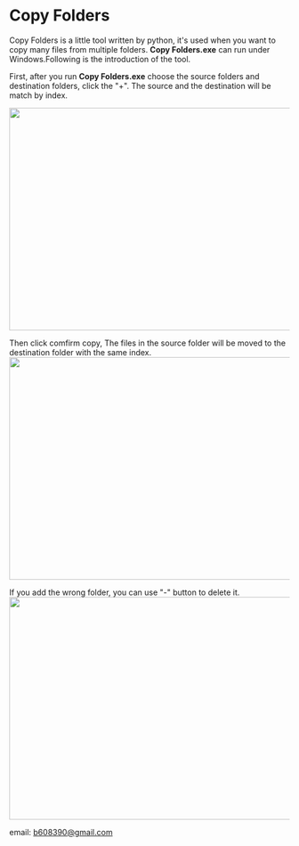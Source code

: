 # Copy Folders
Copy Folders is a little tool written by python, it's used when you want to copy many files from multiple folders.
**Copy Folders.exe** can run under Windows.Following is the introduction of the tool.

First, after you run **Copy Folders.exe** choose the source folders and destination folders, click the "+".
The source and the destination will be match by index.

<img src = "https://github.com/brian220/Little_copy_file_tool/blob/master/Intro1.png" width = "650" height = "400"/>


Then click comfirm copy, The files in the source folder will be moved to the destination folder with the same index.
<img src = "https://github.com/brian220/Little_copy_file_tool/blob/master/Intro2.png" width = "650" height = "400"/>


If you add the wrong folder, you can use "-" button to delete it.
<img src = "https://github.com/brian220/Little_copy_file_tool/blob/master/Intro3.png" width = "650" height = "400"/>



email: b608390@gmail.com
